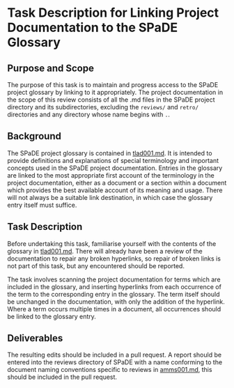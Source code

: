 # Task Description for Linking Project Documentation to the SPaDE Glossary

## Purpose and Scope

The purpose of this task is to maintain and progress access to the SPaDE project glossary by linking to it appropriately.
The project documentation in the scope of this review consists of all the .md files in the SPaDE project directory and its subdirectories, excluding the `reviews/` and `retro/` directories and any directory whose name begins with `.`.

## Background

The SPaDE project glossary is contained in [tlad001.md](../tlad001.md).
It is intended to provide definitions and explanations of special terminology and important concepts used in the SPaDE project documentation.
Entries in the glossary are linked to the most appropriate first account of the terminology in the project documentation, either as a document or a section within a document which provides the best available account of its meaning and usage.
There will not always be a suitable link destination, in which case the glossary entry itself must suffice.

## Task Description

Before undertaking this task, familiarise yourself with the contents of the glossary in [tlad001.md](../tlad001.md).
There will already have been a review of the documentation to repair any broken hyperlinks, so repair of broken links is not part of this task, but any encountered should be reported.

The task involves scanning the project documentation for terms which are included in the glossary, and inserting hyperlinks from each occurrence of the term to the corresponding entry in the glossary.
The term itself should be unchanged in the documentation, with only the addition of the hyperlink.
Where a term occurs multiple times in a document, all occurrences should be linked to the glossary entry.

## Deliverables

The resulting edits should be included in a pull request.
A report should be entered into the reviews directory of SPaDE with a name conforming to the document naming conventions specific to reviews in [amms001.md](amms001.md), this should be included in the pull request.
